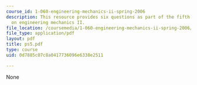 ```yaml
---
course_id: 1-060-engineering-mechanics-ii-spring-2006
description: This resource provides six questions as part of the fifth problem set
  on engineering mechanics II.
file_location: /coursemedia/1-060-engineering-mechanics-ii-spring-2006/0d7885c07c8a0417736096e6338e2511_ps5.pdf
file_type: application/pdf
layout: pdf
title: ps5.pdf
type: course
uid: 0d7885c07c8a0417736096e6338e2511

---
```

None